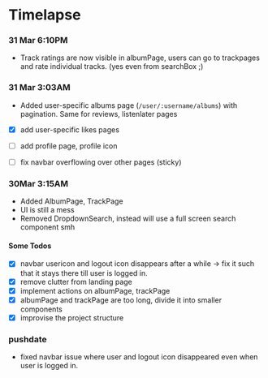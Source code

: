 # Timelapse


### 31 Mar 6:10PM
- Track ratings are now visible in albumPage, users can go to trackpages and rate individual tracks. 
(yes even from searchBox ;) 
 
### 31 Mar 3:03AM
- Added user-specific albums page (`/user/:username/albums`) with pagination. Same for reviews, listenlater pages
- [x] add user-specific likes pages
- [ ] add profile page, profile icon
- [ ] fix navbar overflowing over other pages (sticky)
 

### 30Mar 3:15AM

- Added AlbumPage, TrackPage
- UI is still a mess
- Removed DropdownSearch, instead will use a full screen search component smh
 #### Some Todos
- [x] navbar usericon and logout icon disappears after a while -> fix it such that it stays there till user is logged in.
- [x] remove clutter from landing page
- [x] implement actions on albumPage, trackPage
- [x] albumPage and trackPage are too long, divide it into smaller components
- [x] improvise the project structure

### pushdate
- fixed navbar issue where user and logout icon disappeared even when user is logged in.